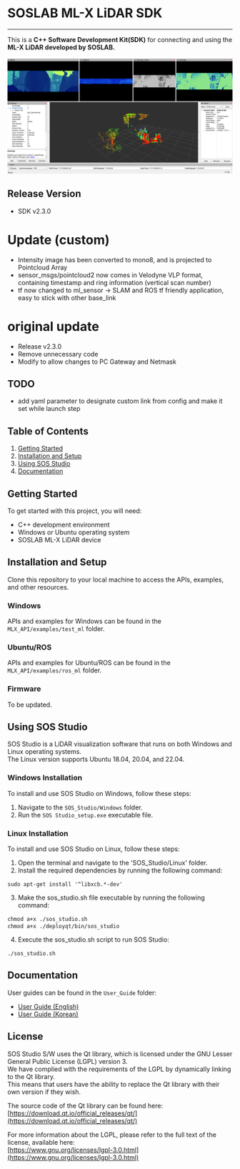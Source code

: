 # SOSLAB ML-X LiDAR SDK
---
This is a **C++ Software Development Kit(SDK)** for connecting and using the **ML-X LiDAR developed by SOSLAB.**</br>
</br>
![SOS Studio Example](Etc/ml_edit.png)</br>

## Release Version
- SDK v2.3.0

# Update (custom)
- Intensity image has been converted to mono8, and is projected to Pointcloud Array
- sensor_msgs/pointcloud2 now comes in Velodyne VLP format, containing timestamp and ring information (vertical scan number)
- tf now changed to ml_sensor -> SLAM and ROS tf friendly application, easy to stick with other base_link
# original update
- Release v2.3.0
- Remove unnecessary code
- Modify to allow changes to PC Gateway and Netmask
## TODO
- add yaml parameter to designate custom link from config and make it set while launch step

## Table of Contents

1. [Getting Started](#getting-started)
2. [Installation and Setup](#installation-and-setup)
3. [Using SOS Studio](#using-sos-studio)
4. [Documentation](#documentation)

## Getting Started

To get started with this project, you will need:

- C++ development environment
- Windows or Ubuntu operating system
- SOSLAB ML-X LiDAR device

## Installation and Setup

Clone this repository to your local machine to access the APIs, examples, and other resources.

### Windows

APIs and examples for Windows can be found in the `MLX_API/examples/test_ml` folder.

### Ubuntu/ROS

APIs and examples for Ubuntu/ROS can be found in the `MLX_API/examples/ros_ml` folder.

### Firmware

To be updated.

## Using SOS Studio

SOS Studio is a LiDAR visualization software that runs on both Windows and Linux operating systems. <br/>
The Linux version supports Ubuntu 18.04, 20.04, and 22.04.

### Windows Installation

To install and use SOS Studio on Windows, follow these steps:

1. Navigate to the `SOS_Studio/Windows` folder.
2. Run the `SOS Studio_setup.exe` executable file.

### Linux Installation

To install and use SOS Studio on Linux, follow these steps:

1. Open the terminal and navigate to the 'SOS_Studio/Linux' folder.
2. Install the required dependencies by running the following command:

```shell
sudo apt-get install '^libxcb.*-dev'
```

3. Make the sos_studio.sh file executable by running the following command:
```shell
chmod a+x ./sos_studio.sh
chmod a+x ./deployqt/bin/sos_studio
```

4. Execute the sos_studio.sh script to run SOS Studio:
```shell
./sos_studio.sh
```


## Documentation

User guides can be found in the `User_Guide` folder:

- [User Guide (English)](User_Guide/ML-X_User_Guide_v2.3.0(EN).pdf)
- [User Guide (Korean)](User_Guide/ML-X_User_Guide_v2.3.0(KOR).pdf)


## License

SOS Studio S/W uses the Qt library, which is licensed under the GNU Lesser General Public License (LGPL) version 3. <br/>
We have complied with the requirements of the LGPL by dynamically linking to the Qt library. <br/>
This means that users have the ability to replace the Qt library with their own version if they wish. <br/>

The source code of the Qt library can be found here: <br/>
[https://download.qt.io/official_releases/qt/](https://download.qt.io/official_releases/qt/)

For more information about the LGPL, please refer to the full text of the license, available here: <br/>
[https://www.gnu.org/licenses/lgpl-3.0.html](https://www.gnu.org/licenses/lgpl-3.0.html)
